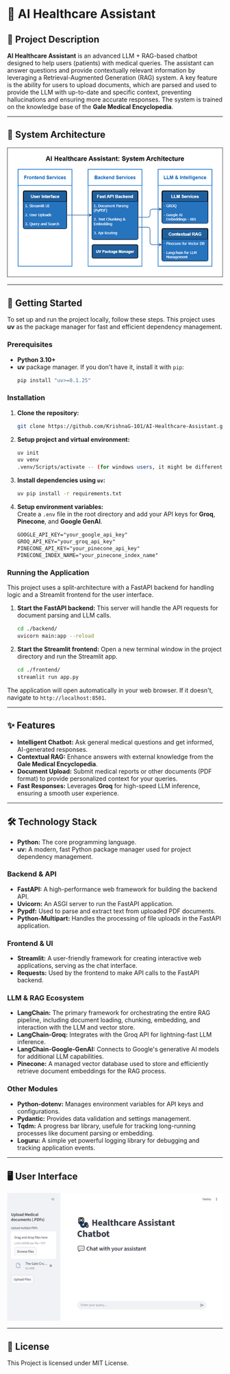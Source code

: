 # 🏥 AI Healthcare Assistant

## 📝 Project Description

**AI Healthcare Assistant** is an advanced LLM + RAG-based chatbot designed to help users (patients) with medical queries. The assistant can answer questions and provide contextually relevant information by leveraging a Retrieval-Augmented Generation (RAG) system. A key feature is the ability for users to upload documents, which are parsed and used to provide the LLM with up-to-date and specific context, preventing hallucinations and ensuring more accurate responses. The system is trained on the knowledge base of the **Gale Medical Encyclopedia**.

---

## 📐 System Architecture
![System Architecture](https://github.com/KrishnaG-101/AI-Healthcare-Assistant/blob/main/AI%20Healthcare%20Assistant%20System%20Architecture.png)

---

## 🚀 Getting Started

To set up and run the project locally, follow these steps. This project uses **uv** as the package manager for fast and efficient dependency management.

### Prerequisites

-   **Python 3.10+**
-   **uv** package manager. If you don't have it, install it with `pip`:
    ```bash
    pip install "uv>=0.1.25"
    ```

### Installation

1.  **Clone the repository:**
    ```bash
    git clone https://github.com/KrishnaG-101/AI-Healthcare-Assistant.git
    ```

2.  **Setup project and virtual environment:**
    ```bash
    uv init
    uv venv
    .venv/Scripts/activate -- (for windows users, it might be different for others)
    ```

3.  **Install dependencies using `uv`:**
    ```bash
    uv pip install -r requirements.txt
    ```

4.  **Setup environment variables:**\
    Create a `.env` file in the root directory and add your API keys for **Groq**, **Pinecone**, and **Google GenAI**.
    ```
    GOOGLE_API_KEY="your_google_api_key"
    GROQ_API_KEY="your_groq_api_key"
    PINECONE_API_KEY="your_pinecone_api_key"
    PINECONE_INDEX_NAME="your_pinecone_index_name"
    ```

### Running the Application

This project uses a split-architecture with a FastAPI backend for handling logic and a Streamlit frontend for the user interface.

1.  **Start the FastAPI backend:**
    This server will handle the API requests for document parsing and LLM calls.
    ```bash
    cd ./backend/
    uvicorn main:app --reload
    ```

2.  **Start the Streamlit frontend:**
    Open a new terminal window in the project directory and run the Streamlit app.
    ```bash
    cd ./frontend/
    streamlit run app.py
    ```

The application will open automatically in your web browser. If it doesn't, navigate to `http://localhost:8501`.

---

## ✨ Features

-   **Intelligent Chatbot:** Ask general medical questions and get informed, AI-generated responses.
-   **Contextual RAG:** Enhance answers with external knowledge from the **Gale Medical Encyclopedia**.
-   **Document Upload:** Submit medical reports or other documents (PDF format) to provide personalized context for your queries.
-   **Fast Responses:** Leverages **Groq** for high-speed LLM inference, ensuring a smooth user experience.

---

## 🛠️ Technology Stack

-   **Python:** The core programming language.
-   **uv:** A modern, fast Python package manager used for project dependency management.

### Backend & API
-   **FastAPI:** A high-performance web framework for building the backend API.
-   **Uvicorn:** An ASGI server to run the FastAPI application.
-   **Pypdf:** Used to parse and extract text from uploaded PDF documents.
-   **Python-Multipart:** Handles the processing of file uploads in the FastAPI application.

### Frontend & UI
-   **Streamlit:** A user-friendly framework for creating interactive web applications, serving as the chat interface.
-   **Requests:** Used by the frontend to make API calls to the FastAPI backend.

### LLM & RAG Ecosystem
-   **LangChain:** The primary framework for orchestrating the entire RAG pipeline, including document loading, chunking, embedding, and interaction with the LLM and vector store.
-   **LangChain-Groq:** Integrates with the Groq API for lightning-fast LLM inference.
-   **LangChain-Google-GenAI:** Connects to Google's generative AI models for additional LLM capabilities.
-   **Pinecone:** A managed vector database used to store and efficiently retrieve document embeddings for the RAG process.

### Other Modules
-   **Python-dotenv:** Manages environment variables for API keys and configurations.
-   **Pydantic:** Provides data validation and settings management.
-   **Tqdm:** A progress bar library, usefule for tracking long-running processes like document parsing or embedding.
-   **Loguru:** A simple yet powerful logging library for debugging and tracking application events.

---

## 🖥️ User Interface
![UI Screenshot](https://github.com/KrishnaG-101/AI-Healthcare-Assistant/blob/main/AI%20Healthcare%20Assistant%20File%20Upload%20Screenshot.png)

---

## 📄 License

This Project is licensed under MIT License.

